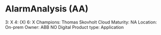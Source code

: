 # AlarmAnalysis (AA)

3: X
 4: (X)
 6: X
Champions: Thomas Skovholt
Cloud Maturity: NA
Location: On-prem
Owner: ABB NO Digital
Product type: Application